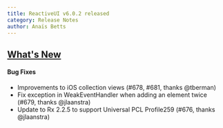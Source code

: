 ```yaml
---
title: ReactiveUI v6.0.2 released
category: Release Notes
author: Anaïs Betts
---
```


## [What's New](https://github.com/reactiveui/ReactiveUI/compare/6.0.1...6.0.2)

#### Bug Fixes
- Improvements to iOS collection views (#678, #681, thanks @tberman)
- Fix exception in WeakEventHandler when adding an element twice (#679, thanks @jlaanstra)
- Update to Rx 2.2.5 to support Universal PCL Profile259 (#676, thanks @jlaanstra)
